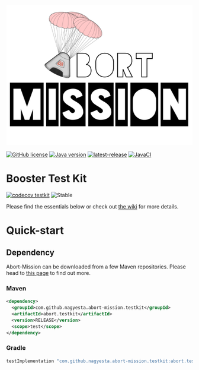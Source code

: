 ![Abort-Mission](../../.github/assets/Abort-Mission-logo_export_transparent_640.png)

[![GitHub license](https://img.shields.io/github/license/nagyesta/abort-mission?color=informational)](https://raw.githubusercontent.com/nagyesta/abort-mission/main/LICENSE)
[![Java version](https://img.shields.io/badge/Java%20version-11-yellow?logo=java)](https://img.shields.io/badge/Java%20version-11-yellow?logo=java)
[![latest-release](https://img.shields.io/github/v/tag/nagyesta/abort-mission?color=blue&logo=git&label=releases&sort=semver)](https://github.com/nagyesta/abort-mission/releases)
[![JavaCI](https://img.shields.io/github/workflow/status/nagyesta/abort-mission/JavaCI?logo=github)](https://img.shields.io/github/workflow/status/nagyesta/abort-mission/JavaCI?logo=github)

# Booster Test Kit

[![codecov testkit](https://img.shields.io/codecov/c/github/nagyesta/abort-mission?label=Coverage:%20TestKit&flag=testkit&token=I832ZCIONI)](https://img.shields.io/codecov/c/github/nagyesta/abort-mission?label=Coverage:%20TestKit&flag=testkit&token=I832ZCIONI)
![[Stable](https://img.shields.io/badge/Maturity-stable-green)](https://img.shields.io/badge/Maturity-stable-green)

Please find the essentials below or check out [the wiki](https://github.com/nagyesta/abort-mission/wiki) for more details. 

# Quick-start

## Dependency

Abort-Mission can be downloaded from a few Maven repositories. Please head to
[this page](https://github.com/nagyesta/abort-mission/wiki/Configuring-our-repository-for-your-build-system)
to find out more.

### Maven

```xml
<dependency>
  <groupId>com.github.nagyesta.abort-mission.testkit</groupId>
  <artifactId>abort.testkit</artifactId>
  <version>RELEASE</version>
  <scope>test</scope>
</dependency>
```
### Gradle

```groovy
testImplementation "com.github.nagyesta.abort-mission.testkit:abort.testkit:+"
```

